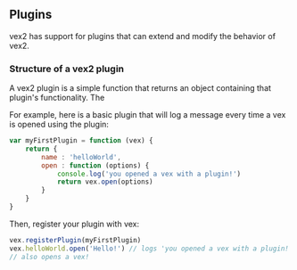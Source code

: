 ## Plugins

vex2 has support for plugins that can extend and modify the behavior of vex2.

### Structure of a vex2 plugin

A vex2 plugin is a simple function that returns an object containing that plugin's functionality. The 

For example, here is a basic plugin that will log a message every time a vex is opened using the plugin:

```javascript
var myFirstPlugin = function (vex) {
    return {
        name : 'helloWorld',
        open : function (options) {
            console.log('you opened a vex with a plugin!')
            return vex.open(options)
        }
    }
}
```

Then, register your plugin with vex:

```javascript
vex.registerPlugin(myFirstPlugin)
vex.helloWorld.open('Hello!') // logs 'you opened a vex with a plugin!'
// also opens a vex!
```
